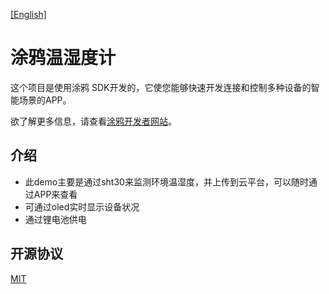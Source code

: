 [[English]](README.md)

# 涂鸦温湿度计

这个项目是使用涂鸦 SDK开发的，它使您能够快速开发连接和控制多种设备的智能场景的APP。

欲了解更多信息，请查看[涂鸦开发者网站](https://developer.tuya.com/)。



## 介绍

- 此demo主要是通过sht30来监测环境温湿度，并上传到云平台，可以随时通过APP来查看
- 可通过oled实时显示设备状况
- 通过锂电池供电

## 开源协议

[MIT](https://github.com/Modular-X-01/diy-tuya-cloud-sw/blob/main/LICENSE)

